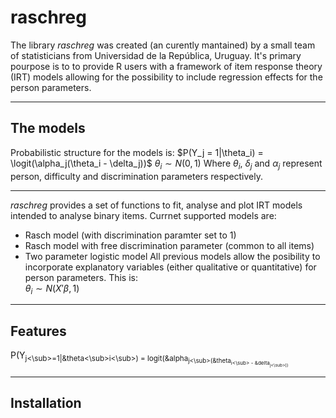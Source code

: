 # raschreg

The library _raschreg_ was created (an curently mantained) by a small team of statisticians from Universidad de la República, Uruguay. It's primary pourpose is to to provide R users with a framework of item response theory (IRT) models allowing for the possibility to include regression effects for the person parameters.   
***
## The models
Probabilistic structure for the models is:
$P(Y_j = 1|\theta_i) = \logit(\alpha_j(\theta_i - \delta_j))$
$\theta_i \sim N(0, 1)$
Where $\theta_i$, $\delta_j$ and $\alpha_j$ represent person, difficulty and discrimination parameters respectively.
***
_raschreg_ provides a set of functions to fit, analyse and plot IRT models intended to analyse binary items. Currnet supported models are:   
* Rasch model (with discrimination paramter set to 1)
* Rasch model with free discrimination parameter (common to all items)
* Two parameter logistic model
All previous models allow the posibility to incorporate explanatory variables (either qualitative or quantitative) for person parameters. This is:   
$\theta_i \sim N(X'\beta, 1)$
***
## Features
P(Y<sub>j<\sub>=1|&theta<\sub>i<\sub>) = logit(&alpha<sub>j<\sub>(&theta<sub>i<\sub> - &delta<sub>j<\sub>))
***
## Installation
